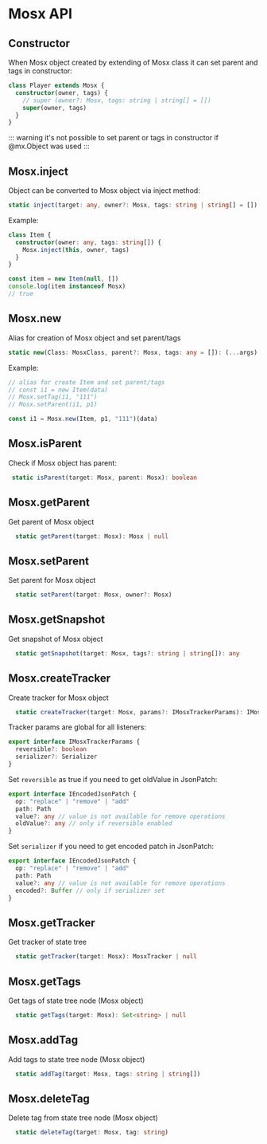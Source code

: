 # Mosx API

## Constructor

When Mosx object created by extending of Mosx class it can set parent and tags in constructor:
```ts
class Player extends Mosx {
  constructor(owner, tags) {
    // super (owner?: Mosx, tags: string | string[] = [])
    super(owner, tags) 
  }
}
```

::: warning
it's not possible to set parent or tags in constructor if @mx.Object was used
:::

## Mosx.inject

Object can be converted to Mosx object via inject method:
```ts
static inject(target: any, owner?: Mosx, tags: string | string[] = []): void
```

Example: 
```ts
class Item {
  constructor(owner: any, tags: string[]) {
    Mosx.inject(this, owner, tags)
  }
}

const item = new Item(null, [])
console.log(item instanceof Mosx) 
// true
```

## Mosx.new

Alias for creation of Mosx object and set parent/tags
```ts
static new(Class: MosxClass, parent?: Mosx, tags: any = []): (...args)
```

Example:
```ts
// alias for create Item and set parent/tags
// const i1 = new Item(data)
// Mosx.setTag(i1, "111")
// Mosx.setParent(i1, p1)

const i1 = Mosx.new(Item, p1, "111")(data)
```

## Mosx.isParent

Check if Mosx object has parent:
```ts
 static isParent(target: Mosx, parent: Mosx): boolean 
```

## Mosx.getParent

Get parent of Mosx object
```ts
  static getParent(target: Mosx): Mosx | null
```

## Mosx.setParent

Set parent for Mosx object
```ts
  static setParent(target: Mosx, owner?: Mosx)
```

## Mosx.getSnapshot

Get snapshot of Mosx object
```ts
  static getSnapshot(target: Mosx, tags?: string | string[]): any 
```

## Mosx.createTracker

Create tracker for Mosx object
```ts
  static createTracker(target: Mosx, params?: IMosxTrackerParams): IMosxTracker
```

Tracker params are global for all listeners:
```ts
export interface IMosxTrackerParams {
  reversible?: boolean
  serializer?: Serializer
}
```

Set ```reversible``` as true if you need to get oldValue in JsonPatch:
```ts
export interface IEncodedJsonPatch {
  op: "replace" | "remove" | "add"
  path: Path
  value?: any // value is not available for remove operations
  oldValue?: any // only if reversible enabled
}
```

Set ```serializer``` if you need to get encoded patch in JsonPatch:
```ts
export interface IEncodedJsonPatch {
  op: "replace" | "remove" | "add"
  path: Path
  value?: any // value is not available for remove operations
  encoded?: Buffer // only if serializer set
}
```

## Mosx.getTracker

Get tracker of state tree
```ts
  static getTracker(target: Mosx): MosxTracker | null 
```

## Mosx.getTags

Get tags of state tree node (Mosx object)
```ts
  static getTags(target: Mosx): Set<string> | null
```

## Mosx.addTag

Add tags to state tree node (Mosx object)
```ts
  static addTag(target: Mosx, tags: string | string[]) 
```

## Mosx.deleteTag

Delete tag from state tree node (Mosx object)
```ts
  static deleteTag(target: Mosx, tag: string)
```